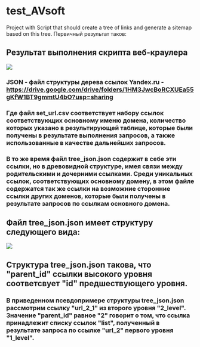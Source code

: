 # test_AVsoft
Project with Script that should create a tree of links and generate a sitemap based on this tree.
Первичный результат таков:
##    Результат выполнения скрипта веб-краулера
![](https://github.com/ZeroIsntNull/test_AVsoft/blob/master/images/results_2.jpeg)
### JSON - файл структуры дерева ссылок Yandex.ru - https://drive.google.com/drive/folders/1HM3JwcBoRCXUEa55gKfW1BT9gmmtU4bO?usp=sharing
###   Где файл set_url.csv соответствует набору ссылок соответствующих основному именю домена, количество которых указано в результирующей таблице, которые были получены в результате выполнения запросов, а также использованные в качестве дальнейших запросов.
###   В то же время файл tree_json.json содержит в себе эти ссылки, но в древовидной структуре, имея связи между родительскими и дочерними ссылками. Среди уникальных ссылок, соответствующих основному домену, в этом файле содержатся так же ссылки на возможние сторонние ссылки других доменов, которые были получены в результате запросов по ссылкам основного домена.
##    Файл tree_json.json имеет структуру следующего вида:
![](https://github.com/ZeroIsntNull/test_AVsoft/blob/master/images/tree_structure.jpeg)
##    Структура tree_json.json такова, что "parent_id" ссылки высокого уровня соответсвует "id" предшествующего уровня.
###   В приведенном псевдопримере структуры tree_json.json рассмотрим ссылку "url_2_1" из второго уровня "2_level". Значение "parent_id" равное "2" говорит о том, что ссылка принадлежит списку ссылок "list", полученный в результате запроса по ссылке "url_2" первого уровня "1_level".

